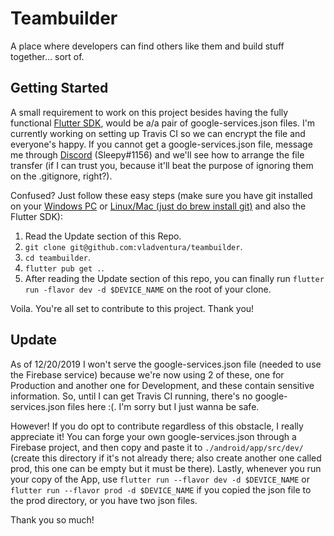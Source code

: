# Teambuilder
A place where developers can find others like them and build stuff together... sort of.

## Getting Started
A small requirement to work on this project besides having the fully functional [Flutter SDK](https://flutter.dev/docs/get-started/install), would be a/a pair of google-services.json files. I'm currently working on setting up Travis CI so we can encrypt the file and everyone's happy. If you cannot get a google-services.json file, message me through [Discord](https://discordapp.com/) (Sleepy#1156) and we'll see how to arrange the file transfer (if I can trust you, because it'll beat the purpose of ignoring them on the .gitignore, right?).

Confused? Just follow these easy steps (make sure you have git installed on your [Windows PC](https://gitforwindows.org/) or [Linux/Mac (just do brew install git)](https://brew.sh/) and also the Flutter SDK):

1. Read the Update section of this Repo.
2. `git clone git@github.com:vladventura/teambuilder`.
3. `cd teambuilder`.
4. `flutter pub get .`.
5. After reading the Update section of this repo, you can finally run `flutter run -flavor dev -d $DEVICE_NAME` on the root of your clone. 

Voila. You're all set to contribute to this project. Thank you!

## Update
As of 12/20/2019 I won't serve the google-services.json file (needed to use the Firebase service) because we're now using 2 of these, one for Production and another one for Development, and these contain sensitive information. So, until I can get Travis CI running, there's no google-services.json files here :(. I'm sorry but I just wanna be safe.

However! If you do opt to contribute regardless of this obstacle, I really appreciate it! You can forge your own google-services.json through a Firebase project, and then copy and paste it to `./android/app/src/dev/` (create this directory if it's not already there; also create another one called prod, this one can be empty but it must be there). Lastly, whenever you run your copy of the App, use `flutter run --flavor dev -d $DEVICE_NAME` or `flutter run --flavor prod -d $DEVICE_NAME` if you copied the json file to the prod directory, or you have two json files.

Thank you so much!
